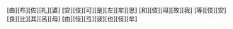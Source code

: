 [由][布][佐][礼][婆] [安][伎][可][是][左][牟][思] [和][伎][母][故][我] [等][伎][安][良][比][其][呂][母] [由][伎][弖][波][也][伎][牟]
